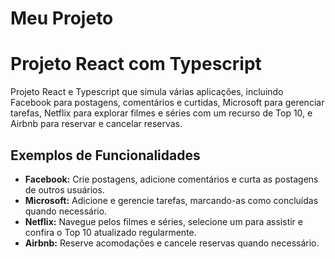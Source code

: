 # Meu Projeto

# Projeto React com Typescript

Projeto React e Typescript que simula várias aplicações, incluindo Facebook para postagens, comentários e curtidas, Microsoft para gerenciar tarefas, Netflix para explorar filmes e séries com um recurso de Top 10, e Airbnb para reservar e cancelar reservas.

## Exemplos de Funcionalidades

- **Facebook:** Crie postagens, adicione comentários e curta as postagens de outros usuários.
- **Microsoft:** Adicione e gerencie tarefas, marcando-as como concluídas quando necessário.
- **Netflix:** Navegue pelos filmes e séries, selecione um para assistir e confira o Top 10 atualizado regularmente.
- **Airbnb:** Reserve acomodações e cancele reservas quando necessário.
